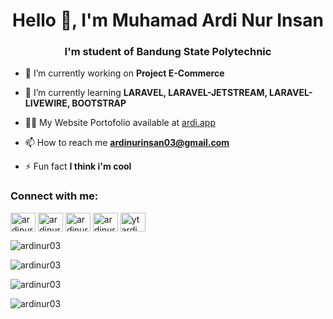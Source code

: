 <h1 align="center">Hello 👋, I'm Muhamad Ardi Nur Insan</h1>
<h3 align="center">I'm student of Bandung State Polytechnic</h3>

- 🔭 I’m currently working on **Project E-Commerce** 

- 🌱 I’m currently learning **LARAVEL, LARAVEL-JETSTREAM, LARAVEL-LIVEWIRE, BOOTSTRAP**

- 👨‍💻 My Website Portofolio available at [ardi.app](https://ardinur.engineer)

<!-- - 💬 Ask me about **HTML, CSS, JS, GIT** -->

- 📫 How to reach me **ardinurinsan03@gmail.com**

- ⚡ Fun fact **I think i'm cool**                        

<h3 align="left">Connect with me:</h3>
<p align="left">
<a href="https://twitter.com/ardinur03" target="_blank"><img align="center" src="https://cdn.jsdelivr.net/npm/simple-icons@3.0.1/icons/twitter.svg" alt="ardinur03" height="30" width="40" /></a>
<a href="https://linkedin.com/in/ardinur" target="_blank"><img align="center" src="https://cdn.jsdelivr.net/npm/simple-icons@3.0.1/icons/linkedin.svg" alt="ardinur" height="30" width="40" /></a>
<a href="https://fb.com/ardinurinsan03" target="_blank"><img align="center" src="https://cdn.jsdelivr.net/npm/simple-icons@3.0.1/icons/facebook.svg" alt="ardinurinsan03" height="30" width="40" /></a>
<a href="https://instagram.com/ardinur_03" target="_blank"><img align="center" src="https://cdn.jsdelivr.net/npm/simple-icons@3.0.1/icons/instagram.svg" alt="ardinur_03" height="30" width="40" /></a>
<a href="https://www.youtube.com/channel/UC-7CE3Dvl9K5_2pvs7N4gDA" target="_blank"><img align="center" src="https://cdn.jsdelivr.net/npm/simple-icons@3.0.1/icons/youtube.svg" alt="yt ardi hydra" height="30" width="40" /></a>
</p>

<!-- <h3 align="left">Languages and Tools:</h3> -->
<!-- <p align="left"> <a href="https://www.gnu.org/software/bash/" target="_blank"> <img src="https://www.vectorlogo.zone/logos/gnu_bash/gnu_bash-icon.svg" alt="bash" width="40" height="40"/> </a> <a href="https://getbootstrap.com" target="_blank"> <img src="https://raw.githubusercontent.com/devicons/devicon/master/icons/bootstrap/bootstrap-plain-wordmark.svg" alt="bootstrap" width="40" height="40"/> </a> <a href="https://codeigniter.com" target="_blank"> <img src="https://cdn.worldvectorlogo.com/logos/codeigniter.svg" alt="codeigniter" width="40" height="40"/> </a> <a href="https://www.w3schools.com/css/" target="_blank"> <img src="https://raw.githubusercontent.com/devicons/devicon/master/icons/css3/css3-original-wordmark.svg" alt="css3" width="40" height="40"/> </a> <a href="https://git-scm.com/" target="_blank"> <img src="https://www.vectorlogo.zone/logos/git-scm/git-scm-icon.svg" alt="git" width="40" height="40"/> </a> <a href="https://www.w3.org/html/" target="_blank"> <img src="https://raw.githubusercontent.com/devicons/devicon/master/icons/html5/html5-original-wordmark.svg" alt="html5" width="40" height="40"/> </a> <a href="https://www.java.com" target="_blank"> <img src="https://raw.githubusercontent.com/devicons/devicon/master/icons/java/java-original.svg" alt="java" width="40" height="40"/> </a> <a href="https://developer.mozilla.org/en-US/docs/Web/JavaScript" target="_blank"> <img src="https://raw.githubusercontent.com/devicons/devicon/master/icons/javascript/javascript-original.svg" alt="javascript" width="40" height="40"/> </a> <a href="https://laravel.com/" target="_blank"> <img src="https://raw.githubusercontent.com/devicons/devicon/master/icons/laravel/laravel-plain-wordmark.svg" alt="laravel" width="40" height="40"/> </a> <a href="https://www.mysql.com/" target="_blank"> <img src="https://raw.githubusercontent.com/devicons/devicon/master/icons/mysql/mysql-original-wordmark.svg" alt="mysql" width="40" height="40"/> </a> <a href="https://www.php.net" target="_blank"> <img src="https://raw.githubusercontent.com/devicons/devicon/master/icons/php/php-original.svg" alt="php" width="40" height="40"/> </a> <a href="https://postman.com" target="_blank"> <img src="https://www.vectorlogo.zone/logos/getpostman/getpostman-icon.svg" alt="postman" width="40" height="40"/> </a> <a href="https://www.python.org" target="_blank"> <img src="https://raw.githubusercontent.com/devicons/devicon/master/icons/python/python-original.svg" alt="python" width="40" height="40"/> </a> <a href="https://sass-lang.com" target="_blank"> <img src="https://raw.githubusercontent.com/devicons/devicon/master/icons/sass/sass-original.svg" alt="sass" width="40" height="40"/> </a> </p> -->

<p><img align = "center" src = "https://github-readme-streak-stats.herokuapp.com/?user=ardinur03&&theme=tokyonight" alt = "ardinur03" /> </p>

<p><img align = "center" src = "https://github-readme-stats.vercel.app/api?username=ardinur03&show_icons=true&locale=en&theme=tokyonight" alt = "ardinur03" /> </p>

<p><img align = "center" src = "https://activity-graph.herokuapp.com/graph?username=ardinur03&bg_color=0D1117&color=5BCDEC&line=5BCDEC&point=FFFFFF&hide_border=true" alt = "ardinur03" /> </p>

<p> <img align = "center" src = "https://gpvc.arturio.dev/ardinur03" alt = "ardinur03" /> </p>
